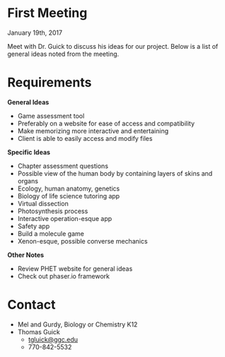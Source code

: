 # First Meeting
January 19th, 2017

Meet with Dr. Guick to discuss his ideas for our project. Below is a list of general ideas noted from the meeting.

# Requirements

**General Ideas**

* Game assessment tool
* Preferably on a website for ease of access and compatibility
* Make memorizing more interactive and entertaining
* Client is able to easily access and modify files

**Specific Ideas**
* Chapter assessment questions
* Possible view of the human body by containing layers of skins and organs
* Ecology, human anatomy, genetics
* Biology of life science tutoring app
* Virtual dissection
* Photosynthesis process
* Interactive operation-esque app
* Safety app
* Build a molecule game
* Xenon-esque, possible converse mechanics

**Other Notes**
* Review PHET website for general ideas
* Check out phaser.io framework

# Contact
* Mel and Gurdy, Biology or Chemistry K12
* Thomas Guick
    * tgluick@ggc.edu
    * 770-842-5532
